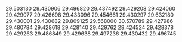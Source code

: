 29.503130
29.430906
29.496820
29.437492
29.429208
29.424060
29.429077
29.426698
29.433096
29.454661
29.430297
29.632180
29.430001
29.430682
29.809125
29.568000
30.570789
29.427986
29.480784
29.428618
29.428140
29.429762
29.424524
29.428378
29.429263
29.486849
29.429638
29.497236
29.430432
29.496745
